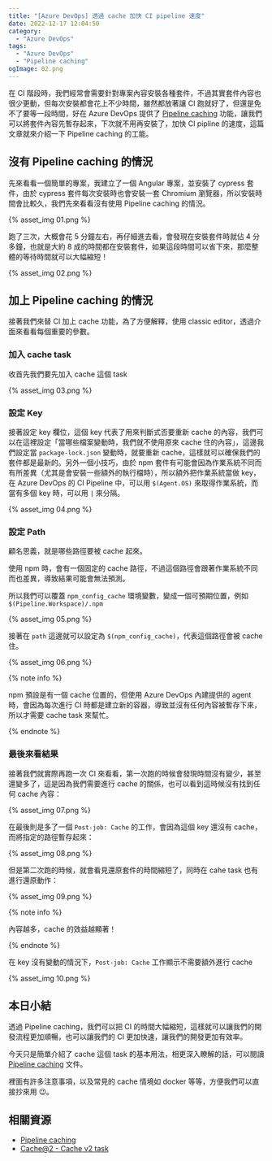 ```yaml
---
title: "[Azure DevOps] 透過 cache 加快 CI pipeline 速度"
date: 2022-12-17 12:04:50
category:
  - "Azure DevOps"
tags:
  - "Azure DevOps"
  - "Pipeline caching"
ogImage: 02.png
---
```


在 CI 階段時，我們經常會需要針對專案內容安裝各種套件，不過其實套件內容也很少更動，但每次安裝都會花上不少時間，雖然都放著讓 CI 跑就好了，但還是免不了要等一段時間，好在 Azure DevOps 提供了 [Pipeline caching](https://learn.microsoft.com/en-us/azure/devops/pipelines/release/caching?view=azure-devops&WT.mc_id=DOP-MVP-5003734) 功能，讓我們可以將套件內容先暫存起來，下次就不用再安裝了，加快 CI pipline 的速度，這篇文章就來介紹一下 Pipeline caching 的工能。

<!-- more -->

## 沒有 Pipeline caching 的情況

先來看看一個簡單的專案，我建立了一個 Angular 專案，並安裝了 cypress 套件，由於 cypress 套件每次安裝時也會安裝一套 Chromium 瀏覽器，所以安裝時間會比較久，我們先來看看沒有使用 Pipeline caching 的情況。

{% asset_img 01.png %}

跑了三次，大概會花 5 分鐘左右，再仔細進去看，會發現在安裝套件時就佔 4 分多鐘，也就是大約 8 成的時間都在安裝套件，如果這段時間可以省下來，那麼整體的等待時間就可以大幅縮短！

{% asset_img 02.png %}

## 加上 Pipeline caching 的情況

接著我們來替 CI 加上 cache 功能，為了方便解釋，使用 classic editor，透過介面來看看每個重要的參數。

### 加入 cache task

收首先我們要先加入 cache 這個 task

{% asset_img 03.png %}

### 設定 Key

接著設定 key 欄位，這個 key 代表了用來判斷式否要重新 cache 的內容，我們可以在這裡設定「當哪些檔案變動時，我們就不使用原來 cache 住的內容」，這邊我們設定當 `package-lock.json` 變動時，就要重新 cache，這樣就可以確保我們的套件都是最新的。另外一個小技巧，由於 npm 套件有可能會因為作業系統不同而有所差異（尤其是會安裝一些額外的執行檔時），所以額外把作業系統當做 key，在 Azure DevOps 的 CI Pipeline 中，可以用 `$(Agent.OS)` 來取得作業系統，而當有多個 key 時，可以用 `|` 來分隔。

{% asset_img 04.png %}

### 設定 Path

顧名思義，就是哪些路徑要被 cache 起來。

使用 npm 時，會有一個固定的 cache 路徑，不過這個路徑會跟著作業系統不同而也差異，導致結果可能會無法預測。

所以我們可以覆蓋 `npm_config_cache` 環境變數，變成一個可預期位置，例如 `$(Pipeline.Workspace)/.npm`

{% asset_img 05.png %}

接著在 `path` 這邊就可以設定為 `$(npm_config_cache)`，代表這個路徑會被 cache 住。

{% asset_img 06.png %}

{% note info %}

npm 預設是有一個 cache 位置的，但使用 Azure DevOps 內建提供的 agent 時，會因為每次進行 CI 時都是建立新的容器，導致並沒有任何內容被暫存下來，所以才需要 cache task 來幫忙。

{% endnote %}

### 最後來看結果

接著我們就實際再跑一次 CI 來看看，第一次跑的時候會發現時間沒有變少，甚至還變多了，這是因為我們需要進行 cache 的關係，也可以看到這時候沒有找到任何 cache 內容：

{% asset_img 07.png %}

在最後則是多了一個 `Post-job: Cache` 的工作，會因為這個 key 還沒有 cache，而將指定的路徑暫存起來：

{% asset_img 08.png %}

但是第二次跑的時候，就會看見還原套件的時間縮短了，同時在 cahe task 也有進行還原動作：

{% asset_img 09.png %}

{% note info %}

內容越多，cache 的效益越顯著！

{% endnote %}

在 key 沒有變動的情況下，`Post-job: Cache` 工作顯示不需要額外進行 cache

{% asset_img 10.png %}

## 本日小結

透過 Pipeline caching，我們可以把 CI 的時間大幅縮短，這樣就可以讓我們的開發流程更加順暢，也可以讓我們的 CI 更加快速，讓我們的開發更加有效率。

今天只是簡單介紹了 cache 這個 task 的基本用法，相更深入瞭解的話，可以閱讀 [Pipeline caching](https://learn.microsoft.com/en-us/azure/devops/pipelines/release/caching?view=azure-devops&WT.mc_id=DOP-MVP-5003734) 文件。

裡面有許多注意事項，以及常見的 cache 情境如 docker 等等，方便我們可以直接抄來用 😉。

## 相關資源

- [Pipeline caching](https://learn.microsoft.com/en-us/azure/devops/pipelines/release/caching?view=azure-devops&WT.mc_id=DOP-MVP-5003734)
- [Cache@2 - Cache v2 task](https://learn.microsoft.com/en-us/azure/devops/pipelines/tasks/reference/cache-v2?source=recommendations&view=azure-pipelines&WT.mc_id=DOP-MVP-5003734)
